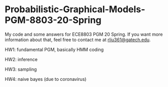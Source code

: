 # Probabilistic-Graphical-Models-PGM-8803-20-Spring
My code and some answers for ECE8803 PGM 20 Spring. If you want more information about that, feel free to contact me at rliu361@gatech.edu.

HW1: fundamental PGM, basically HMM coding

HW2: inference

HW3: sampling

HW4: naive bayes (due to coronavirus)
